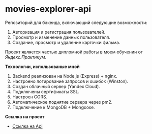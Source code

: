 # movies-explorer-api
Репозиторий для бэкенда, включающий следующие возможности: 
1. Авторизация и регистрация пользователей. 
2. Просмотр и изменение данных пользователя. 
3. Создание, просмотр и удаление карточки фильма.

Проект является частью дипломной работы в моем обучении от *Яндекс.Практикум*.

**Технологии, использованые мной**

1. Backend реализован на Node.js (Express) + nginx.
2. Настроено логирование запросов и ошибок (Winston).
3. Создан облачный сервер (Yandex Cloud).
4. Подключены сертификаты SSL.
5. Настроен CORS.
6. Автоматическое поднятие сервера через pm2.
7. Подключение к MongoDB + Mongoose.

**Ссылка на проект**

* [Ссылка на Api](https://api.movies.m23.nomoredomains.xyz)
